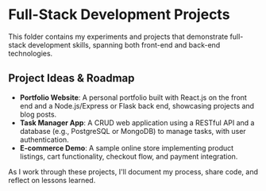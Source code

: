 # Full-Stack Development Projects

This folder contains my experiments and projects that demonstrate full-stack development skills, spanning both front-end and back-end technologies.

## Project Ideas & Roadmap

- **Portfolio Website**: A personal portfolio built with React.js on the front end and a Node.js/Express or Flask back end, showcasing projects and blog posts.
- **Task Manager App**: A CRUD web application using a RESTful API and a database (e.g., PostgreSQL or MongoDB) to manage tasks, with user authentication.
- **E-commerce Demo**: A sample online store implementing product listings, cart functionality, checkout flow, and payment integration.

As I work through these projects, I'll document my process, share code, and reflect on lessons learned.

